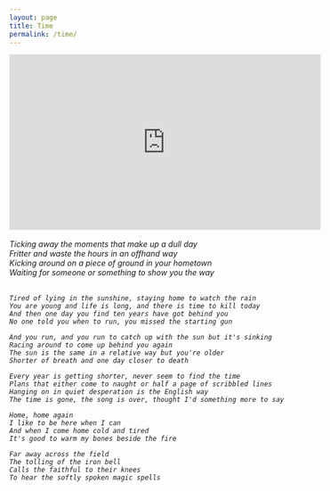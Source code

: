 ```yaml
---
layout: page
title: Time
permalink: /time/
---
```


<iframe width="560" height="315" src="https://www.youtube.com/embed/Qr0-7Ds79zo" title="YouTube video player" frameborder="0" allow="accelerometer; autoplay; clipboard-write; encrypted-media; gyroscope; picture-in-picture" allowfullscreen></iframe>

<div><em style="white-space: pre-line">
    Ticking away the moments that make up a dull day
    Fritter and waste the hours in an offhand way
    Kicking around on a piece of ground in your hometown
    Waiting for someone or something to show you the way

    Tired of lying in the sunshine, staying home to watch the rain
    You are young and life is long, and there is time to kill today
    And then one day you find ten years have got behind you
    No one told you when to run, you missed the starting gun

    And you run, and you run to catch up with the sun but it's sinking
    Racing around to come up behind you again
    The sun is the same in a relative way but you're older
    Shorter of breath and one day closer to death

    Every year is getting shorter, never seem to find the time
    Plans that either come to naught or half a page of scribbled lines
    Hanging on in quiet desperation is the English way
    The time is gone, the song is over, thought I'd something more to say

    Home, home again
    I like to be here when I can
    And when I come home cold and tired
    It's good to warm my bones beside the fire

    Far away across the field
    The tolling of the iron bell
    Calls the faithful to their knees
    To hear the softly spoken magic spells
</em></div>
